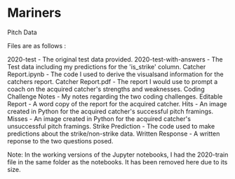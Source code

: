 # Mariners
Pitch Data

Files are as follows :

2020-test - The original test data provided.
2020-test-with-answers - The Test data including my predictions for the 'is_strike' column.
Catcher Report.ipynb - The code I used to derive the visualsand information for the catchers report.
Catcher Report.pdf - The report I would use to prompt a coach on the acquired catcher's strengths and weaknesses.
Coding Challenge Notes - My notes regarding the two coding challenges.
Editable Report - A word copy of the report for the acquired catcher.
Hits - An image created in Python for the acquired catcher's successful pitch framings.
Misses - An image created in Python for the acquired catcher's unsuccessful pitch framings.
Strike Prediction - The code used to make predictions about the strike/non-strike data.
Written Response - A written reponse to the two questions posed.

Note: In the working versions of the Jupyter notebooks, I had the 2020-train file in the same folder as the notebooks.
It has been removed here due to its size.

